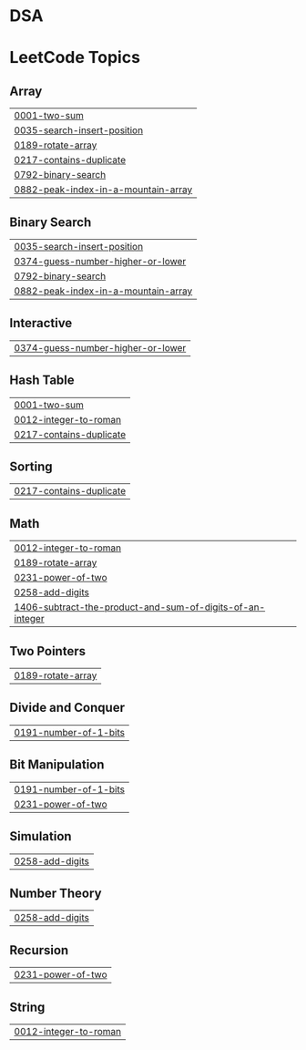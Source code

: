 # DSA
<!---LeetCode Topics Start-->
# LeetCode Topics
## Array
|  |
| ------- |
| [0001-two-sum](https://github.com/sowmiyasoundar/DSA/tree/master/0001-two-sum) |
| [0035-search-insert-position](https://github.com/sowmiyasoundar/DSA/tree/master/0035-search-insert-position) |
| [0189-rotate-array](https://github.com/sowmiyasoundar/DSA/tree/master/0189-rotate-array) |
| [0217-contains-duplicate](https://github.com/sowmiyasoundar/DSA/tree/master/0217-contains-duplicate) |
| [0792-binary-search](https://github.com/sowmiyasoundar/DSA/tree/master/0792-binary-search) |
| [0882-peak-index-in-a-mountain-array](https://github.com/sowmiyasoundar/DSA/tree/master/0882-peak-index-in-a-mountain-array) |
## Binary Search
|  |
| ------- |
| [0035-search-insert-position](https://github.com/sowmiyasoundar/DSA/tree/master/0035-search-insert-position) |
| [0374-guess-number-higher-or-lower](https://github.com/sowmiyasoundar/DSA/tree/master/0374-guess-number-higher-or-lower) |
| [0792-binary-search](https://github.com/sowmiyasoundar/DSA/tree/master/0792-binary-search) |
| [0882-peak-index-in-a-mountain-array](https://github.com/sowmiyasoundar/DSA/tree/master/0882-peak-index-in-a-mountain-array) |
## Interactive
|  |
| ------- |
| [0374-guess-number-higher-or-lower](https://github.com/sowmiyasoundar/DSA/tree/master/0374-guess-number-higher-or-lower) |
## Hash Table
|  |
| ------- |
| [0001-two-sum](https://github.com/sowmiyasoundar/DSA/tree/master/0001-two-sum) |
| [0012-integer-to-roman](https://github.com/sowmiyasoundar/DSA/tree/master/0012-integer-to-roman) |
| [0217-contains-duplicate](https://github.com/sowmiyasoundar/DSA/tree/master/0217-contains-duplicate) |
## Sorting
|  |
| ------- |
| [0217-contains-duplicate](https://github.com/sowmiyasoundar/DSA/tree/master/0217-contains-duplicate) |
## Math
|  |
| ------- |
| [0012-integer-to-roman](https://github.com/sowmiyasoundar/DSA/tree/master/0012-integer-to-roman) |
| [0189-rotate-array](https://github.com/sowmiyasoundar/DSA/tree/master/0189-rotate-array) |
| [0231-power-of-two](https://github.com/sowmiyasoundar/DSA/tree/master/0231-power-of-two) |
| [0258-add-digits](https://github.com/sowmiyasoundar/DSA/tree/master/0258-add-digits) |
| [1406-subtract-the-product-and-sum-of-digits-of-an-integer](https://github.com/sowmiyasoundar/DSA/tree/master/1406-subtract-the-product-and-sum-of-digits-of-an-integer) |
## Two Pointers
|  |
| ------- |
| [0189-rotate-array](https://github.com/sowmiyasoundar/DSA/tree/master/0189-rotate-array) |
## Divide and Conquer
|  |
| ------- |
| [0191-number-of-1-bits](https://github.com/sowmiyasoundar/DSA/tree/master/0191-number-of-1-bits) |
## Bit Manipulation
|  |
| ------- |
| [0191-number-of-1-bits](https://github.com/sowmiyasoundar/DSA/tree/master/0191-number-of-1-bits) |
| [0231-power-of-two](https://github.com/sowmiyasoundar/DSA/tree/master/0231-power-of-two) |
## Simulation
|  |
| ------- |
| [0258-add-digits](https://github.com/sowmiyasoundar/DSA/tree/master/0258-add-digits) |
## Number Theory
|  |
| ------- |
| [0258-add-digits](https://github.com/sowmiyasoundar/DSA/tree/master/0258-add-digits) |
## Recursion
|  |
| ------- |
| [0231-power-of-two](https://github.com/sowmiyasoundar/DSA/tree/master/0231-power-of-two) |
## String
|  |
| ------- |
| [0012-integer-to-roman](https://github.com/sowmiyasoundar/DSA/tree/master/0012-integer-to-roman) |
<!---LeetCode Topics End-->
